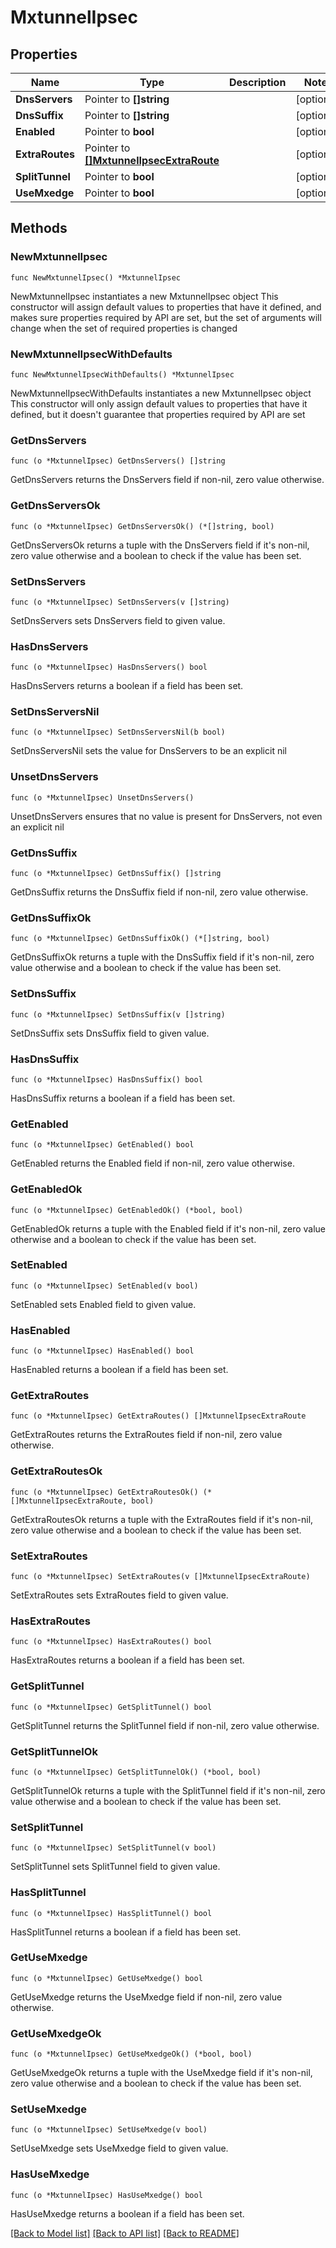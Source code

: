 # MxtunnelIpsec

## Properties

Name | Type | Description | Notes
------------ | ------------- | ------------- | -------------
**DnsServers** | Pointer to **[]string** |  | [optional] 
**DnsSuffix** | Pointer to **[]string** |  | [optional] 
**Enabled** | Pointer to **bool** |  | [optional] 
**ExtraRoutes** | Pointer to [**[]MxtunnelIpsecExtraRoute**](MxtunnelIpsecExtraRoute.md) |  | [optional] 
**SplitTunnel** | Pointer to **bool** |  | [optional] 
**UseMxedge** | Pointer to **bool** |  | [optional] 

## Methods

### NewMxtunnelIpsec

`func NewMxtunnelIpsec() *MxtunnelIpsec`

NewMxtunnelIpsec instantiates a new MxtunnelIpsec object
This constructor will assign default values to properties that have it defined,
and makes sure properties required by API are set, but the set of arguments
will change when the set of required properties is changed

### NewMxtunnelIpsecWithDefaults

`func NewMxtunnelIpsecWithDefaults() *MxtunnelIpsec`

NewMxtunnelIpsecWithDefaults instantiates a new MxtunnelIpsec object
This constructor will only assign default values to properties that have it defined,
but it doesn't guarantee that properties required by API are set

### GetDnsServers

`func (o *MxtunnelIpsec) GetDnsServers() []string`

GetDnsServers returns the DnsServers field if non-nil, zero value otherwise.

### GetDnsServersOk

`func (o *MxtunnelIpsec) GetDnsServersOk() (*[]string, bool)`

GetDnsServersOk returns a tuple with the DnsServers field if it's non-nil, zero value otherwise
and a boolean to check if the value has been set.

### SetDnsServers

`func (o *MxtunnelIpsec) SetDnsServers(v []string)`

SetDnsServers sets DnsServers field to given value.

### HasDnsServers

`func (o *MxtunnelIpsec) HasDnsServers() bool`

HasDnsServers returns a boolean if a field has been set.

### SetDnsServersNil

`func (o *MxtunnelIpsec) SetDnsServersNil(b bool)`

 SetDnsServersNil sets the value for DnsServers to be an explicit nil

### UnsetDnsServers
`func (o *MxtunnelIpsec) UnsetDnsServers()`

UnsetDnsServers ensures that no value is present for DnsServers, not even an explicit nil
### GetDnsSuffix

`func (o *MxtunnelIpsec) GetDnsSuffix() []string`

GetDnsSuffix returns the DnsSuffix field if non-nil, zero value otherwise.

### GetDnsSuffixOk

`func (o *MxtunnelIpsec) GetDnsSuffixOk() (*[]string, bool)`

GetDnsSuffixOk returns a tuple with the DnsSuffix field if it's non-nil, zero value otherwise
and a boolean to check if the value has been set.

### SetDnsSuffix

`func (o *MxtunnelIpsec) SetDnsSuffix(v []string)`

SetDnsSuffix sets DnsSuffix field to given value.

### HasDnsSuffix

`func (o *MxtunnelIpsec) HasDnsSuffix() bool`

HasDnsSuffix returns a boolean if a field has been set.

### GetEnabled

`func (o *MxtunnelIpsec) GetEnabled() bool`

GetEnabled returns the Enabled field if non-nil, zero value otherwise.

### GetEnabledOk

`func (o *MxtunnelIpsec) GetEnabledOk() (*bool, bool)`

GetEnabledOk returns a tuple with the Enabled field if it's non-nil, zero value otherwise
and a boolean to check if the value has been set.

### SetEnabled

`func (o *MxtunnelIpsec) SetEnabled(v bool)`

SetEnabled sets Enabled field to given value.

### HasEnabled

`func (o *MxtunnelIpsec) HasEnabled() bool`

HasEnabled returns a boolean if a field has been set.

### GetExtraRoutes

`func (o *MxtunnelIpsec) GetExtraRoutes() []MxtunnelIpsecExtraRoute`

GetExtraRoutes returns the ExtraRoutes field if non-nil, zero value otherwise.

### GetExtraRoutesOk

`func (o *MxtunnelIpsec) GetExtraRoutesOk() (*[]MxtunnelIpsecExtraRoute, bool)`

GetExtraRoutesOk returns a tuple with the ExtraRoutes field if it's non-nil, zero value otherwise
and a boolean to check if the value has been set.

### SetExtraRoutes

`func (o *MxtunnelIpsec) SetExtraRoutes(v []MxtunnelIpsecExtraRoute)`

SetExtraRoutes sets ExtraRoutes field to given value.

### HasExtraRoutes

`func (o *MxtunnelIpsec) HasExtraRoutes() bool`

HasExtraRoutes returns a boolean if a field has been set.

### GetSplitTunnel

`func (o *MxtunnelIpsec) GetSplitTunnel() bool`

GetSplitTunnel returns the SplitTunnel field if non-nil, zero value otherwise.

### GetSplitTunnelOk

`func (o *MxtunnelIpsec) GetSplitTunnelOk() (*bool, bool)`

GetSplitTunnelOk returns a tuple with the SplitTunnel field if it's non-nil, zero value otherwise
and a boolean to check if the value has been set.

### SetSplitTunnel

`func (o *MxtunnelIpsec) SetSplitTunnel(v bool)`

SetSplitTunnel sets SplitTunnel field to given value.

### HasSplitTunnel

`func (o *MxtunnelIpsec) HasSplitTunnel() bool`

HasSplitTunnel returns a boolean if a field has been set.

### GetUseMxedge

`func (o *MxtunnelIpsec) GetUseMxedge() bool`

GetUseMxedge returns the UseMxedge field if non-nil, zero value otherwise.

### GetUseMxedgeOk

`func (o *MxtunnelIpsec) GetUseMxedgeOk() (*bool, bool)`

GetUseMxedgeOk returns a tuple with the UseMxedge field if it's non-nil, zero value otherwise
and a boolean to check if the value has been set.

### SetUseMxedge

`func (o *MxtunnelIpsec) SetUseMxedge(v bool)`

SetUseMxedge sets UseMxedge field to given value.

### HasUseMxedge

`func (o *MxtunnelIpsec) HasUseMxedge() bool`

HasUseMxedge returns a boolean if a field has been set.


[[Back to Model list]](../README.md#documentation-for-models) [[Back to API list]](../README.md#documentation-for-api-endpoints) [[Back to README]](../README.md)


